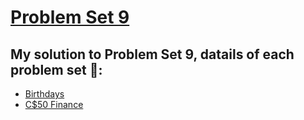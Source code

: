 # [Problem Set 9](https://cs50.harvard.edu/x/2024/psets/9/)

## My solution to Problem Set 9, datails of each problem set 🔗:

- [Birthdays](https://cs50.harvard.edu/x/2024/psets/9/birthdays/)
- [C$50 Finance](https://cs50.harvard.edu/x/2024/psets/9/finance/)
